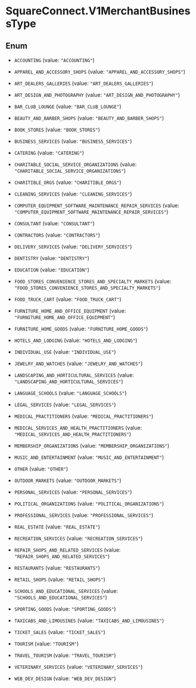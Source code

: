 # SquareConnect.V1MerchantBusinessType

## Enum


* `ACCOUNTING` (value: `"ACCOUNTING"`)

* `APPAREL_AND_ACCESSORY_SHOPS` (value: `"APPAREL_AND_ACCESSORY_SHOPS"`)

* `ART_DEALERS_GALLERIES` (value: `"ART_DEALERS_GALLERIES"`)

* `ART_DESIGN_AND_PHOTOGRAPHY` (value: `"ART_DESIGN_AND_PHOTOGRAPHY"`)

* `BAR_CLUB_LOUNGE` (value: `"BAR_CLUB_LOUNGE"`)

* `BEAUTY_AND_BARBER_SHOPS` (value: `"BEAUTY_AND_BARBER_SHOPS"`)

* `BOOK_STORES` (value: `"BOOK_STORES"`)

* `BUSINESS_SERVICES` (value: `"BUSINESS_SERVICES"`)

* `CATERING` (value: `"CATERING"`)

* `CHARITABLE_SOCIAL_SERVICE_ORGANIZATIONS` (value: `"CHARITABLE_SOCIAL_SERVICE_ORGANIZATIONS"`)

* `CHARITIBLE_ORGS` (value: `"CHARITIBLE_ORGS"`)

* `CLEANING_SERVICES` (value: `"CLEANING_SERVICES"`)

* `COMPUTER_EQUIPMENT_SOFTWARE_MAINTENANCE_REPAIR_SERVICES` (value: `"COMPUTER_EQUIPMENT_SOFTWARE_MAINTENANCE_REPAIR_SERVICES"`)

* `CONSULTANT` (value: `"CONSULTANT"`)

* `CONTRACTORS` (value: `"CONTRACTORS"`)

* `DELIVERY_SERVICES` (value: `"DELIVERY_SERVICES"`)

* `DENTISTRY` (value: `"DENTISTRY"`)

* `EDUCATION` (value: `"EDUCATION"`)

* `FOOD_STORES_CONVENIENCE_STORES_AND_SPECIALTY_MARKETS` (value: `"FOOD_STORES_CONVENIENCE_STORES_AND_SPECIALTY_MARKETS"`)

* `FOOD_TRUCK_CART` (value: `"FOOD_TRUCK_CART"`)

* `FURNITURE_HOME_AND_OFFICE_EQUIPMENT` (value: `"FURNITURE_HOME_AND_OFFICE_EQUIPMENT"`)

* `FURNITURE_HOME_GOODS` (value: `"FURNITURE_HOME_GOODS"`)

* `HOTELS_AND_LODGING` (value: `"HOTELS_AND_LODGING"`)

* `INDIVIDUAL_USE` (value: `"INDIVIDUAL_USE"`)

* `JEWELRY_AND_WATCHES` (value: `"JEWELRY_AND_WATCHES"`)

* `LANDSCAPING_AND_HORTICULTURAL_SERVICES` (value: `"LANDSCAPING_AND_HORTICULTURAL_SERVICES"`)

* `LANGUAGE_SCHOOLS` (value: `"LANGUAGE_SCHOOLS"`)

* `LEGAL_SERVICES` (value: `"LEGAL_SERVICES"`)

* `MEDICAL_PRACTITIONERS` (value: `"MEDICAL_PRACTITIONERS"`)

* `MEDICAL_SERVICES_AND_HEALTH_PRACTITIONERS` (value: `"MEDICAL_SERVICES_AND_HEALTH_PRACTITIONERS"`)

* `MEMBERSHIP_ORGANIZATIONS` (value: `"MEMBERSHIP_ORGANIZATIONS"`)

* `MUSIC_AND_ENTERTAINMENT` (value: `"MUSIC_AND_ENTERTAINMENT"`)

* `OTHER` (value: `"OTHER"`)

* `OUTDOOR_MARKETS` (value: `"OUTDOOR_MARKETS"`)

* `PERSONAL_SERVICES` (value: `"PERSONAL_SERVICES"`)

* `POLITICAL_ORGANIZATIONS` (value: `"POLITICAL_ORGANIZATIONS"`)

* `PROFESSIONAL_SERVICES` (value: `"PROFESSIONAL_SERVICES"`)

* `REAL_ESTATE` (value: `"REAL_ESTATE"`)

* `RECREATION_SERVICES` (value: `"RECREATION_SERVICES"`)

* `REPAIR_SHOPS_AND_RELATED_SERVICES` (value: `"REPAIR_SHOPS_AND_RELATED_SERVICES"`)

* `RESTAURANTS` (value: `"RESTAURANTS"`)

* `RETAIL_SHOPS` (value: `"RETAIL_SHOPS"`)

* `SCHOOLS_AND_EDUCATIONAL_SERVICES` (value: `"SCHOOLS_AND_EDUCATIONAL_SERVICES"`)

* `SPORTING_GOODS` (value: `"SPORTING_GOODS"`)

* `TAXICABS_AND_LIMOUSINES` (value: `"TAXICABS_AND_LIMOUSINES"`)

* `TICKET_SALES` (value: `"TICKET_SALES"`)

* `TOURISM` (value: `"TOURISM"`)

* `TRAVEL_TOURISM` (value: `"TRAVEL_TOURISM"`)

* `VETERINARY_SERVICES` (value: `"VETERINARY_SERVICES"`)

* `WEB_DEV_DESIGN` (value: `"WEB_DEV_DESIGN"`)


